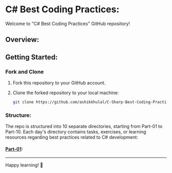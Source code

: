 # C# Best Coding Practices:

Welcome to "C# Best Coding Practices" GitHub repository!

## Overview:



## Getting Started:

### Fork and Clone

1. Fork this repository to your GitHub account.
2. Clone the forked repository to your local machine:

    ```bash
    git clone https://github.com/ashikkhulal/C-Sharp-Best-Coding-Practices.git
    ```
### Structure:

The repo is structured into 10 separate directories, starting from Part-01 to Part-10. Each day's directory contains tasks, exercises, or learning resources regarding best practices related to C# development:

#### [Part-01](./Part-01):




___
Happy learning! 🚀